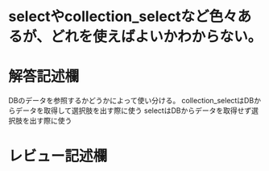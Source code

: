 # selectやcollection_selectなど色々あるが、どれを使えばよいかわからない。
# 解答記述欄


DBのデータを参照するかどうかによって使い分ける。
collection_selectはDBからデータを取得して選択肢を出す際に使う
selectはDBからデータを取得せず選択肢を出す際に使う




# レビュー記述欄